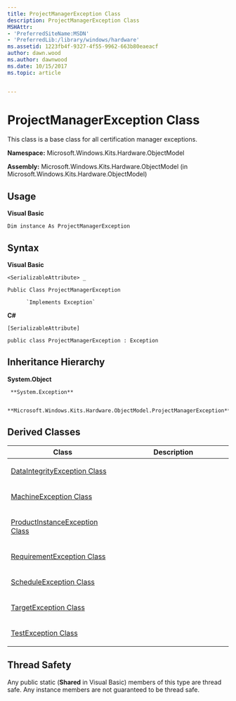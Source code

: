 ```yaml
---
title: ProjectManagerException Class
description: ProjectManagerException Class
MSHAttr:
- 'PreferredSiteName:MSDN'
- 'PreferredLib:/library/windows/hardware'
ms.assetid: 1223fb4f-9327-4f55-9962-663b80eaeacf
author: dawn.wood
ms.author: dawnwood
ms.date: 10/15/2017
ms.topic: article


---
```


# ProjectManagerException Class


This class is a base class for all certification manager exceptions.

**Namespace:** Microsoft.Windows.Kits.Hardware.ObjectModel

**Assembly:** Microsoft.Windows.Kits.Hardware.ObjectModel (in Microsoft.Windows.Kits.Hardware.ObjectModel)

## <span id="Usage"></span><span id="usage"></span><span id="USAGE"></span>Usage


**Visual Basic**

`Dim instance As ProjectManagerException`

## <span id="Syntax"></span><span id="syntax"></span><span id="SYNTAX"></span>Syntax


**Visual Basic**

`<SerializableAttribute> _`

`Public Class ProjectManagerException`

          `Implements Exception`

**C#**

`[SerializableAttribute]`

`public class ProjectManagerException : Exception`

## <span id="Inheritance_Hierarchy"></span><span id="inheritance_hierarchy"></span><span id="INHERITANCE_HIERARCHY"></span>Inheritance Hierarchy


**System.Object**

     **System.Exception**

          **Microsoft.Windows.Kits.Hardware.ObjectModel.ProjectManagerException**

## <span id="Derived_Classes"></span><span id="derived_classes"></span><span id="DERIVED_CLASSES"></span>Derived Classes


<table>
<colgroup>
<col width="50%" />
<col width="50%" />
</colgroup>
<thead>
<tr class="header">
<th>Class</th>
<th>Description</th>
</tr>
</thead>
<tbody>
<tr class="odd">
<td><p><a href="dataintegrityexception-class.md" data-raw-source="[DataIntegrityException Class](dataintegrityexception-class.md)">DataIntegrityException Class</a></p></td>
<td><p></p></td>
</tr>
<tr class="even">
<td><p><a href="machineexception-class.md" data-raw-source="[MachineException Class](machineexception-class.md)">MachineException Class</a></p></td>
<td><p></p></td>
</tr>
<tr class="odd">
<td><p><a href="productinstanceexception-class.md" data-raw-source="[ProductInstanceException Class](productinstanceexception-class.md)">ProductInstanceException Class</a></p></td>
<td><p></p></td>
</tr>
<tr class="even">
<td><p><a href="requirementexception-class.md" data-raw-source="[RequirementException Class](requirementexception-class.md)">RequirementException Class</a></p></td>
<td><p></p></td>
</tr>
<tr class="odd">
<td><p><a href="scheduleexception-class.md" data-raw-source="[ScheduleException Class](scheduleexception-class.md)">ScheduleException Class</a></p></td>
<td><p></p></td>
</tr>
<tr class="even">
<td><p><a href="targetexception-class.md" data-raw-source="[TargetException Class](targetexception-class.md)">TargetException Class</a></p></td>
<td><p></p></td>
</tr>
<tr class="odd">
<td><p><a href="testexception-class.md" data-raw-source="[TestException Class](testexception-class.md)">TestException Class</a></p></td>
<td><p></p></td>
</tr>
</tbody>
</table>

 

## <span id="Thread_Safety"></span><span id="thread_safety"></span><span id="THREAD_SAFETY"></span>Thread Safety


Any public static (**Shared** in Visual Basic) members of this type are thread safe. Any instance members are not guaranteed to be thread safe.

 

 






